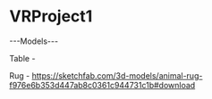 # VRProject1
---Models---

Table - 

Rug - https://sketchfab.com/3d-models/animal-rug-f976e6b353d447ab8c0361c944731c1b#download
